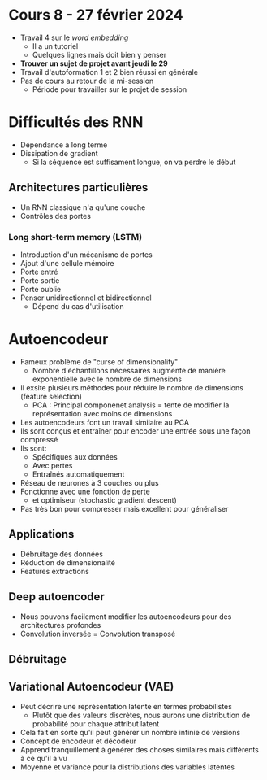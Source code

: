 # Cours 8 - 27 février 2024
- Travail 4 sur le _word embedding_
  - Il a un tutoriel
  - Quelques lignes mais doit bien y penser
- **Trouver un sujet de projet avant jeudi le 29**
- Travail d'autoformation 1 et 2 bien réussi en générale
- Pas de cours au retour de la mi-session
  - Période pour travailler sur le projet de session 

# Difficultés des RNN
- Dépendance à long terme
- Dissipation de gradient
  - Si la séquence est suffisament longue, on va perdre le début

## Architectures particulières
- Un RNN classique n'a qu'une couche
- Contrôles des portes

### Long short-term memory (LSTM)
- Introduction d'un mécanisme de portes
- Ajout d'une cellule mémoire
- Porte entré
- Porte sortie
- Porte oublie
- Penser unidirectionnel et bidirectionnel
  - Dépend du cas d'utilisation

# Autoencodeur
- Fameux problème de "curse of dimensionality"
  - Nombre d'échantillons nécessaires augmente de manière exponentielle avec le nombre de dimensions
- Il exsite plusieurs méthodes pour réduire le nombre de dimensions (feature selection)
   - PCA : Principal componenet analysis = tente de modifier la représentation avec moins de dimensions
- Les autoencodeurs font un travail similaire au PCA
- Ils sont conçus et entraîner pour encoder une entrée sous une façon compressé
- Ils sont:
  - Spécifiques aux données
  - Avec pertes
  - Entraînés automatiquement
- Réseau de neurones à 3 couches ou plus
- Fonctionne avec une fonction de perte
  - et optimiseur (stochastic gradient descent)
- Pas très bon pour compresser mais excellent pour généraliser

## Applications
- Débruitage des données
- Réduction de dimensionalité
- Features extractions

## Deep autoencoder
- Nous pouvons facilement modifier les autoencodeurs pour des architectures profondes
- Convolution inversée = Convolution transposé

## Débruitage

## Variational Autoencodeur (VAE)
- Peut décrire une représentation latente en termes probabilistes
  - Plutôt que des valeurs discrètes, nous aurons une distribution de probabilité pour chaque attribut latent
- Cela fait en sorte qu'il peut générer un nombre infinie de versions
- Concept de encodeur et décodeur
- Apprend tranquillement à générer des choses similaires mais différents à ce qu'il a vu
- Moyenne et variance pour la distributions des variables latentes
